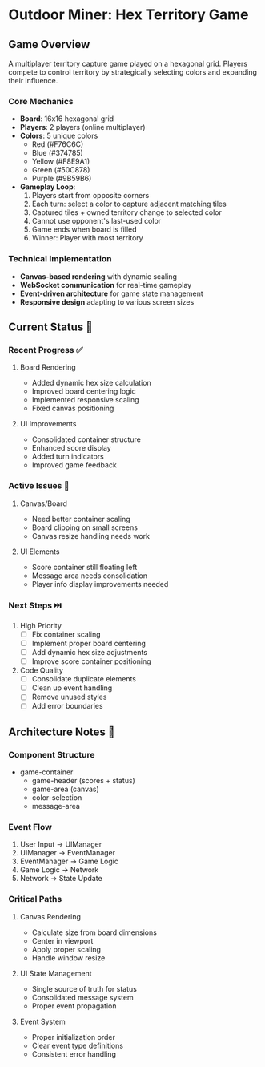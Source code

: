 # Outdoor Miner: Hex Territory Game

## Game Overview
A multiplayer territory capture game played on a hexagonal grid. Players compete to control territory by strategically selecting colors and expanding their influence.

### Core Mechanics
- **Board**: 16x16 hexagonal grid
- **Players**: 2 players (online multiplayer)
- **Colors**: 5 unique colors
  - Red (#F76C6C)
  - Blue (#374785)
  - Yellow (#F8E9A1)
  - Green (#50C878)
  - Purple (#9B59B6)
- **Gameplay Loop**:
  1. Players start from opposite corners
  2. Each turn: select a color to capture adjacent matching tiles
  3. Captured tiles + owned territory change to selected color
  4. Cannot use opponent's last-used color
  5. Game ends when board is filled
  6. Winner: Player with most territory

### Technical Implementation
- **Canvas-based rendering** with dynamic scaling
- **WebSocket communication** for real-time gameplay
- **Event-driven architecture** for game state management
- **Responsive design** adapting to various screen sizes

## Current Status 🚦

### Recent Progress ✅
1. Board Rendering
   - Added dynamic hex size calculation
   - Improved board centering logic
   - Implemented responsive scaling
   - Fixed canvas positioning

2. UI Improvements
   - Consolidated container structure
   - Enhanced score display
   - Added turn indicators
   - Improved game feedback

### Active Issues 🔴
1. Canvas/Board
   - Need better container scaling
   - Board clipping on small screens
   - Canvas resize handling needs work

2. UI Elements
   - Score container still floating left
   - Message area needs consolidation
   - Player info display improvements needed

### Next Steps ⏭️
1. High Priority
   - [ ] Fix container scaling
   - [ ] Implement proper board centering
   - [ ] Add dynamic hex size adjustments
   - [ ] Improve score container positioning

2. Code Quality
   - [ ] Consolidate duplicate elements
   - [ ] Clean up event handling
   - [ ] Remove unused styles
   - [ ] Add error boundaries

## Architecture Notes 📝

### Component Structure
- game-container
  - game-header (scores + status)
  - game-area (canvas)
  - color-selection
  - message-area

### Event Flow
1. User Input → UIManager
2. UIManager → EventManager
3. EventManager → Game Logic
4. Game Logic → Network
5. Network → State Update

### Critical Paths
1. Canvas Rendering
   - Calculate size from board dimensions
   - Center in viewport
   - Apply proper scaling
   - Handle window resize

2. UI State Management
   - Single source of truth for status
   - Consolidated message system
   - Proper event propagation

3. Event System
   - Proper initialization order
   - Clear event type definitions
   - Consistent error handling
